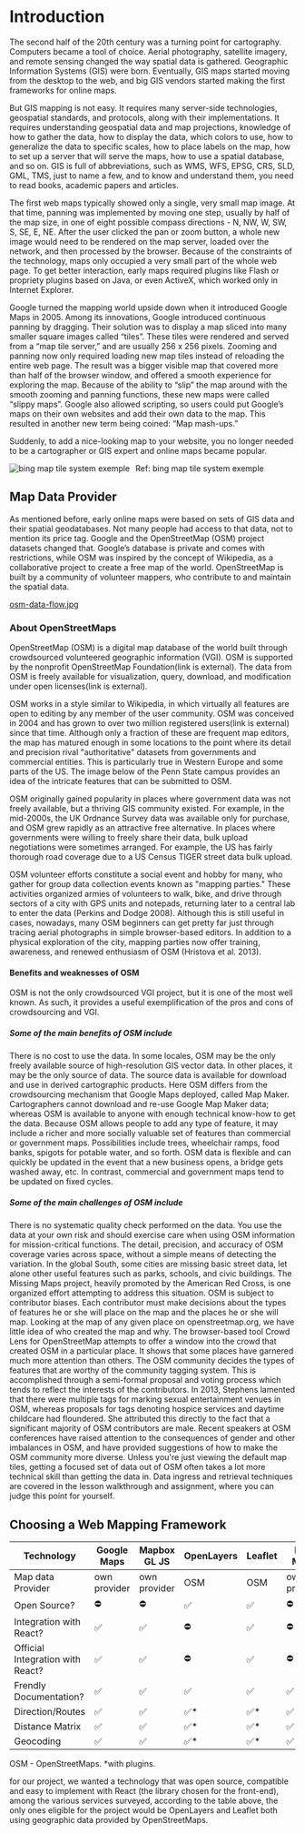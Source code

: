 # Introduction

The second half of the 20th century was a turning point for cartography. Computers became a tool of choice. Aerial photography, satellite imagery, and remote sensing changed the way spatial data is gathered. Geographic Information Systems (GIS) were born. Eventually, GIS maps started moving from the desktop to the web, and big GIS vendors started making the first frameworks for online maps.

But GIS mapping is not easy. It requires many server-side technologies, geospatial standards, and protocols, along with their implementations. It requires understanding geospatial data and map projections, knowledge of how to gather the data, how to display the data, which colors to use, how to generalize the data to specific scales, how to place labels on the map, how to set up a server that will serve the maps, how to use a spatial database, and so on. GIS is full of abbreviations, such as WMS, WFS, EPSG, CRS, SLD, GML, TMS, just to name a few, and to know and understand them, you need to read books, academic papers and articles.

The first web maps typically showed only a single, very small map image. At that time, panning was implemented by moving one step, usually by half of the map size, in one of eight possible compass directions - N, NW, W, SW, S, SE, E, NE. After the user clicked the pan or zoom button, a whole new image would need to be rendered on the map server, loaded over the network, and then processed by the browser. Because of the constraints of the technology, maps only occupied a very small part of the whole web page. To get better interaction, early maps required plugins like Flash or propriety plugins based on Java, or even ActiveX, which worked only in Internet Explorer.

Google turned the mapping world upside down when it introduced Google Maps in 2005. Among its innovations, Google introduced continuous panning by dragging. Their solution was to display a map sliced into many smaller square images called “tiles”. These tiles were rendered and served from a “map tile server,” and are usually 256 x 256 pixels. Zooming and panning now only required loading new map tiles instead of reloading the entire web page. The result was a bigger visible map that covered more than half of the browser window, and offered a smooth experience for exploring the map. Because of the ability to “slip” the map around with the smooth zooming and panning functions, these new maps were called “slippy maps”. Google also allowed scripting, so users could put Google’s maps on their own websites and add their own data to the map. This resulted in another new term being coined: “Map mash-ups.”

Suddenly, to add a nice-looking map to your website, you no longer needed to be a cartographer or GIS expert and online maps became popular.

<img src="https://learn.microsoft.com/en-us/bingmaps/articles/media/5cff54de-5133-4369-8680-52d2723eb756.jpg"
     alt="bing map tile system exemple"
     style="float: left; margin-right: 10px;" />
Ref: bing map tile system exemple

## Map Data Provider

As mentioned before, early online maps were based on sets of GIS data and their spatial geodatabases. Not many people had access to that data, not to mention its price tag. Google and the OpenStreetMap (OSM) project datasets changed that. Google’s database is private and comes with restrictions, while OSM was inspired by the concept of Wikipedia, as a collaborative project to create a free map of the world. OpenStreetMap is built by a community of volunteer mappers, who contribute to and maintain the spatial data.

[osm-data-flow.jpg](https://postimg.cc/kRnPcf1B)

### About OpenStreetMaps

OpenStreetMap (OSM) is a digital map database of the world built through crowdsourced volunteered geographic information (VGI). OSM is supported by the nonprofit OpenStreetMap Foundation(link is external). The data from OSM is freely available for visualization, query, download, and modification under open licenses(link is external).

OSM works in a style similar to Wikipedia, in which virtually all features are open to editing by any member of the user community. OSM was conceived in 2004 and has grown to over two million registered users(link is external) since that time. Although only a fraction of these are frequent map editors, the map has matured enough in some locations to the point where its detail and precision rival "authoritative" datasets from governments and commercial entities. This is particularly true in Western Europe and some parts of the US. The image below of the Penn State campus provides an idea of the intricate features that can be submitted to OSM.

OSM originally gained popularity in places where government data was not freely available, but a thriving GIS community existed. For example, in the mid-2000s, the UK Ordnance Survey data was available only for purchase, and OSM grew rapidly as an attractive free alternative. In places where governments were willing to freely share their data, bulk upload negotiations were sometimes arranged. For example, the US has fairly thorough road coverage due to a US Census TIGER street data bulk upload.

OSM volunteer efforts constitute a social event and hobby for many, who gather for group data collection events known as "mapping parties." These activities organized armies of volunteers to walk, bike, and drive through sectors of a city with GPS units and notepads, returning later to a central lab to enter the data (Perkins and Dodge 2008). Although this is still useful in cases, nowadays, many OSM beginners can get pretty far just through tracing aerial photographs in simple browser-based editors. In addition to a physical exploration of the city, mapping parties now offer training, awareness, and renewed enthusiasm of OSM (Hristova et al. 2013).

#### Benefits and weaknesses of OSM

OSM is not the only crowdsourced VGI project, but it is one of the most well known. As such, it provides a useful exemplification of the pros and cons of crowdsourcing and VGI.

##### Some of the main benefits of OSM include

There is no cost to use the data. In some locales, OSM may be the only freely available source of high-resolution GIS vector data. In other places, it may be the only source of data.
The source data is available for download and use in derived cartographic products. Here OSM differs from the crowdsourcing mechanism that Google Maps deployed, called Map Maker. Cartographers cannot download and re-use Google Map Maker data; whereas OSM is available to anyone with enough technical know-how to get the data.
Because OSM allows people to add any type of feature, it may include a richer and more socially valuable set of features than commercial or government maps. Possibilities include trees, wheelchair ramps, food banks, spigots for potable water, and so forth.
OSM data is flexible and can quickly be updated in the event that a new business opens, a bridge gets washed away, etc. In contrast, commercial and government maps tend to be updated on fixed cycles.

##### Some of the main challenges of OSM include

There is no systematic quality check performed on the data. You use the data at your own risk and should exercise care when using OSM information for mission-critical functions.
The detail, precision, and accuracy of OSM coverage varies across space, without a simple means of detecting the variation. In the global South, some cities are missing basic street data, let alone other useful features such as parks, schools, and civic buildings. The Missing Maps project, heavily promoted by the American Red Cross, is one organized effort attempting to address this situation.
OSM is subject to contributor biases. Each contributor must make decisions about the types of features he or she will place on the map and the places he or she will map. Looking at the map of any given place on openstreetmap.org, we have little idea of who created the map and why. The browser-based tool Crowd Lens for OpenStreetMap attempts to offer a window into the crowd that created OSM in a particular place. It shows that some places have garnered much more attention than others.
The OSM community decides the types of features that are worthy of the community tagging system. This is accomplished through a semi-formal proposal and voting process which tends to reflect the interests of the contributors. In 2013, Stephens lamented that there were multiple tags for marking sexual entertainment venues in OSM, whereas proposals for tags denoting hospice services and daytime childcare had floundered. She attributed this directly to the fact that a significant majority of OSM contributors are male. Recent speakers at OSM conferences have raised attention to the consequences of gender and other imbalances in OSM, and have provided suggestions of how to make the OSM community more diverse.
Unless you're just viewing the default map tiles, getting a focused set of data out of OSM often takes a lot more technical skill than getting the data in. Data ingress and retrieval techniques are covered in the lesson walkthrough and assignment, where you can judge this point for yourself.

## Choosing a Web Mapping Framework

| Technology | Google Maps | Mapbox GL JS | OpenLayers | Leaflet | Bing Maps | Map Quest | HERE Maps | ArcGIS | MapTiler Cloud |
| ---------- | ----------- | ------------ | ---------- | ------- | --------- | --------- | --------- | ------ | -------------- |
| Map data Provider | own provider | own provider | OSM | OSM | own provider | own provider | own provider | own provider | own provider |
| Open Source? | :no_entry: | :no_entry: | :white_check_mark: | :white_check_mark: | :no_entry: | :no_entry: | :no_entry: | :no_entry: | :no_entry: |
| Integration with React? | :white_check_mark: | :white_check_mark: | :no_entry: | :white_check_mark: | :no_entry: | :no_entry: | :no_entry: | :no_entry: | :no_entry: |
| Official Integration with React? | :white_check_mark: | :white_check_mark: | :no_entry: | :white_check_mark: | :no_entry: | :no_entry: | :no_entry: | :no_entry: | :no_entry: |
| Frendly Documentation? | :white_check_mark: | :white_check_mark: | :white_check_mark: | :white_check_mark: | :white_check_mark: | :white_check_mark: | :white_check_mark: | :white_check_mark: | :white_check_mark: |
| Direction/Routes | :white_check_mark: | :white_check_mark: | :white_check_mark:* | :white_check_mark:* | :white_check_mark: | :white_check_mark: | :white_check_mark: | :white_check_mark: | :white_check_mark: |
| Distance Matrix | :white_check_mark: | :white_check_mark: | :white_check_mark:* | :white_check_mark:* | :white_check_mark: | :white_check_mark: | :white_check_mark: | :white_check_mark: | :white_check_mark: |
| Geocoding | :white_check_mark: | :white_check_mark: | :white_check_mark:* | :white_check_mark:* | :white_check_mark: | :white_check_mark: | :white_check_mark: | :white_check_mark: | :white_check_mark: |
OSM - OpenStreetMaps.
*with plugins.

for our project, we wanted a technology that was open source, compatible and easy to implement with React (the library chosen for the front-end), among the various services surveyed, according to the table above, the only ones eligible for the project would be OpenLayers and Leaflet both using geographic data provided by OpenStreetMaps.


